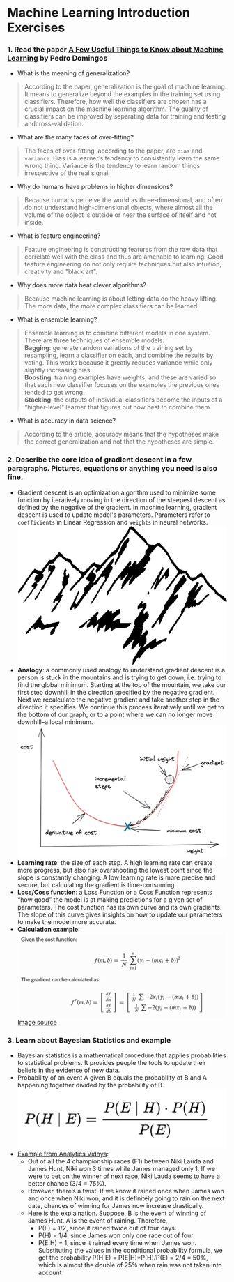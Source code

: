 
# Machine Learning Introduction Exercises


### 1. Read the paper [A Few Useful Things to Know about Machine Learning](https://homes.cs.washington.edu/~pedrod/papers/cacm12.pdf) by Pedro Domingos 

- What is the meaning of generalization?
> According to the paper, generalization is the goal of machine learning. 
It means to generalize beyond the examples in the training set using classifiers.
Therefore, how well the classifiers are chosen has a crucial impact on the machine learning algorithm.
The quality of classifiers can be improved by separating data for training and testing andcross-validation.

- What are the many faces of over-fitting?
> The faces of over-fitting, according to the paper, are `bias` and `variance`. 
Bias is a learner’s tendency to consistently learn the same wrong thing.
Variance is the tendency to learn random things irrespective of the real signal. 

- Why do humans have problems in higher dimensions?
> Because humans perceive the world as three-dimensional, and often do not understand high-dimensional objects, 
where almost all the volume of the object is outside or near the surface of itself and not inside. 

- What is feature engineering?
> Feature engineering is constructing features from the raw data that correlate well with the class
 and thus are amenable to learning. Good feature engineering do not only require techniques but also
intuition, creativity and "black art".

- Why does more data beat clever algorithms?
> Because machine learning is about letting data do the heavy lifting. The more data, the more complex classifiers can be learned

- What is ensemble learning?
> Ensemble learning is to combine different models in one system. There are three techniques of ensemble models: 
<br>**Bagging**: generate random variations of the training set by resampling, learn a classifier on each, and combine the results by
voting. This works because it greatly reduces variance while only slightly increasing bias. 
<br>**Boosting**: training examples have weights, and these are varied so that each new classifier focuses on the examples the previous
ones tended to get wrong. 
<br>**Stacking**: the outputs of individual classifiers become the inputs of a “higher-level”
learner that figures out how best to combine them.

 - What is accuracy in data science?
> According to the article, accuracy means that the hypotheses make the correct generalization and not that the hypotheses are simple.

### 2. Describe the core idea of gradient descent in a few paragraphs. Pictures, equations or anything you need is also fine. 
- Gradient descent is an optimization algorithm used to minimize some function by iteratively moving in the direction of 
the steepest descent as defined by the negative of the gradient. In machine learning, gradient descent is used to update model's parameters. 
Parameters refer to `coefficients` in Linear Regression and `weights` in neural networks.
![The mountain analogy for understanding gradient descent](mountain.png)
- **Analogy**: a commonly used analogy to understand gradient descent is a person is stuck in the mountains and is trying to get down, 
i.e. trying to find the global minimum. Starting at the top of the mountain, we take our first step downhill in the direction 
specified by the negative gradient. Next we recalculate the negative gradient and take another step in the direction it specifies. 
We continue this process iteratively until we get to the bottom of our graph, or to a point where we can no longer move downhill–a local minimum.
![Gradient desent visualisation](gd.png)
- **Learning rate**: the size of each step. A high learning rate can create more progress, but also risk overshooting the lowest point 
since the slope is constantly changing. A low learning rate is more precise and secure, but calculating the gradient is time-consuming.
- **Loss/Coss function**: a Loss Function or a Coss Function represents “how good” the model is at making predictions for a given set of parameters. 
The cost function has its own curve and its own gradients. The slope of this curve gives insights on how to update our parameters to make the model more accurate.
- **Calculation example**:
![Calculation example](eq.png)
[Image source](https://ml-cheatsheet.readthedocs.io/en/latest/gradient_descent.html#step-by-step)

### 3. Learn about Bayesian Statistics and example 
- Bayesian statistics is a mathematical procedure that applies probabilities to statistical problems. 
It provides people the tools to update their beliefs in the evidence of new data.
- Probability of an event A given B equals the probability of B and A happening together divided by the probability of B.
![Bayes formula](bayes.png)
- [Example from Analytics Vidhya](https://www.analyticsvidhya.com/blog/2016/06/bayesian-statistics-beginners-simple-english/#h2_7):
  - Out of all the 4 championship races (F1) between Niki Lauda and James Hunt, Niki won 3 times while James managed only 1.
  If we were to bet on the winner of next race, Niki Lauda seems to have a better chance (3/4 = 75%). 
  - However, there’s a twist. If we know it rained once when James won and once when Niki won, 
  and it is definitely going to rain on the next date, chances of winning for James now increase drastically.
  - Here is the explaination. Suppose, B is the event of winning of James Hunt. A is the event of raining. Therefore,
    - P(E) = 1/2, since it rained twice out of four days.
    - P(H) = 1/4, since James won only one race out of four.
    - P(E|H) = 1, since it rained every time when James won.
<br> Substituting the values in the conditional probability formula, we get the probability P(H|E) = P(E|H)*P(H)/P(E) = 2/4 = 50%, which is almost the double of 25% when rain was not taken into account 